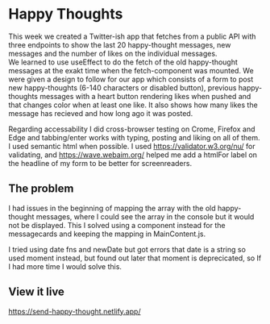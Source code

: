 # Happy Thoughts

This week we created a Twitter-ish app that fetches from a public API with three endpoints to show the last 20 happy-thought messages, new messages and the number of likes on the individual messages.  
We learned to use useEffect to do the fetch of the old happy-thought messages at the exakt time when the fetch-component was mounted. 
We were given a design to follow for our app which consists of a form to post new happy-thoughts (6-140 characters or disabled button), previous happy-thoughts messages with a heart button rendering likes when pushed and that changes color when at least one like. 
It also shows how many likes the message has recieved and how long ago it was posted.

Regarding accessability I did cross-browser testing on Crome, Firefox and Edge and tabbing/enter works with typing, posting and liking on all of them. I used semantic html when possible. 
I used https://validator.w3.org/nu/ for validating, and https://wave.webaim.org/ helped me add a htmlFor label on the headline of my form to be better for screenreaders.

## The problem

I had issues in the beginning of mapping the array with the old happy-thought messages, where I could see the array in the console but it would not be displayed. This I solved using a component instead for the messagecards and keeping the mapping in MainContent.js. 

I tried using date fns and newDate but got errors that date is a string so used moment instead, but found out later that moment is deprecicated, so If I had more time I would solve this. 

## View it live
https://send-happy-thought.netlify.app/

